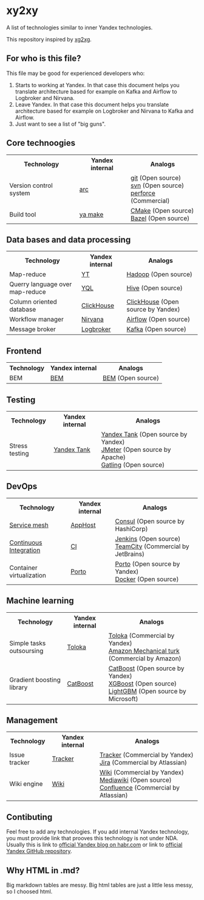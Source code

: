 # xy2xy
A list of technologies similar to inner Yandex technologies.

This repository inspired by [xg2xg](https://github.com/jhuangtw-dev/xg2xg).


## For who is this file?

This file may be good for experienced developers who:

1. Starts to working at Yandex. In that case this document helps you translate architecture based for example on Kafka and Airflow to Logbroker and Nirvana.
2. Leave Yandex. In that case this document helps you translate architecture based for example on Logbroker and Nirvana to Kafka and Airflow.
3. Just want to see a list of "big guns".


## Core technoogies

<table>
  <tr>
    <th>Technology</th>
    <th>Yandex internal</th>
    <th>Analogs</th>
  </tr>
  <tr>
    <!-- Technology --><td>Version control system</td>
    <!-- Yandex internal --><td><a href="https://habr.com/ru/company/yandex/blog/482926/">arc</a></td>
    <!-- Analogs --><td>
      <a href="https://git-scm.com/">git</a> (Open source)<br/>
      <a href="https://subversion.apache.org/">svn</a> (Open source)<br/>
      <a href="https://www.perforce.com/">perforce</a> (Commercial)
    </td>
  </tr>
  <tr>
    <!-- Technology --><td>Build tool</td>
    <!-- Yandex internal --><td><a href="https://github.com/yandex/CMICOT/blob/master/ya">ya make</a></td>
    <!-- Analogs --><td>
      <a href="https://cmake.org/">CMake</a> (Open source)<br/>
      <a href="https://bazel.build/">Bazel</a> (Open source)<br/>
    </td>
  </tr>
</table>


## Data bases and data processing

<table>
  <tr>
    <th>Technology</th>
    <th>Yandex internal</th>
    <th>Analogs</th>
  </tr>
  <tr>
    <!-- Technology --><td>Map-reduce</td>
    <!-- Yandex internal --><td><a href="https://habr.com/ru/company/yandex/blog/311104/">YT</a></td>
    <!-- Analogs --><td><a href="https://hadoop.apache.org/">Hadoop</a> (Open source)</td>
  </tr>
  <tr>
    <!-- Technology --><td>Querry language over map-reduce</td>
    <!-- Yandex internal --><td><a href="https://habr.com/ru/company/yandex/blog/312430/">YQL</a></td>
    <!-- Analogs --><td><a href="https://hive.apache.org/">Hive</a> (Open source)</td>
  </tr>
  <tr>
    <!-- Technology --><td>Column oriented database</td>
    <!-- Yandex internal --><td><a href="https://clickhouse.tech/">ClickHouse</a></td>
    <!-- Analogs --><td><a href="https://clickhouse.tech/">ClickHouse</a> (Open source by Yandex)</td>
  </tr>
  <tr>
    <!-- Technology --><td>Workflow manager</td>
    <!-- Yandex internal --><td><a href="https://habr.com/ru/company/yandex/blog/351016/">Nirvana</a></td>
    <!-- Analogs --><td><a href="https://airflow.apache.org/">Airflow</a> (Open source)</td>
  </tr>
  <tr>
    <!-- Technology --><td>Message broker</td>
    <!-- Yandex internal --><td><a href="https://habr.com/ru/company/yandex/blog/239823/">Logbroker</a></td>
    <!-- Aanalogs --><td><a href="https://kafka.apache.org/">Kafka</a> (Open source)</td>
  </tr>
</table>


## Frontend

<table>
  <tr>
    <th>Technology</th>
    <th>Yandex internal</th>
    <th>Analogs</th>
  </tr>
  <tr>
    <!-- Technology --><td>BEM</td>
    <!-- Yandex internal --><td><a href="https://github.com/bem/">BEM</a></td>
    <!-- Analogs --><td>
      <a href="https://github.com/bem/">BEM</a> (Open source)
    </td>
  </tr>
</table>


## Testing

<table>
  <tr>
    <th>Technology</th>
    <th>Yandex internal</th>
    <th>Analogs</th>
  </tr>
  <tr>
    <!-- Technology --><td>Stress testing</td>
    <!-- Yandex internal --><td><a href="https://github.com/yandex/yandex-tank">Yandex Tank</a></td>
    <!-- Analogs --><td>
      <a href="https://github.com/yandex/yandex-tank">Yandex Tank</a> (Open source by Yandex)<br/>
      <a href="https://jmeter.apache.org/">JMeter</a> (Open source by Apache)<br/>
      <a href="https://gatling.io/">Gatling</a> (Open source)
    </td>
  </tr>
</table>


## DevOps

<table>
  <tr>
    <th>Technology</th>
    <th>Yandex internal</th>
    <th>Analogs</th>
  </tr>
  <tr>
    <!-- Technology --><td><a href="https://en.wikipedia.org/wiki/Service_mesh">Service mesh</a></td>
    <!-- Yandex internal --><td><a href="https://habr.com/ru/company/yandex/blog/520134/">AppHost</a></td>
    <!-- Analogs --><td>
      <a href="https://github.com/hashicorp/consul">Consul</a> (Open source by HashiCorp)
    </td>
  </tr>
  <tr>
    <!-- Technology --><td><a href="https://en.wikipedia.org/wiki/Continuous_integration">Continuous Integration</a></td>
    <!-- Yandex internal --><td><a href="https://habr.com/ru/company/yandex/blog/428972/">CI</a></td>
    <!-- Analogs --><td>
      <a href="https://www.jenkins.io/">Jenkins</a> (Open source)<br/>
      <a href="https://www.jetbrains.com/teamcity/">TeamCity</a> (Commercial by JetBrains)<br/>
    </td>
  </tr>
  <tr>
    <!-- Technology --><td>Container virtualization</td>
    <!-- Yandex internal --><td><a href="https://github.com/yandex/porto">Porto</a></td>
    <!-- Analogs --><td>
      <a href="https://github.com/yandex/porto">Porto</a> (Open source by Yandex)<br/>
      <a href="https://www.docker.com/">Docker</a> (Open source)
    </td>
  </tr>
</table>


## Machine learning

<table>
  <tr>
    <th>Technology</th>
    <th>Yandex internal</th>
    <th>Analogs</th>
  </tr>
  <tr>
    <!-- Technology --><td>Simple tasks outsoursing</td>
    <!-- Yandex internal --><td><a href="https://habr.com/ru/company/yandex/blog/305956/">Toloka</a>
    <!-- Analogs --><td>
      <a href="https://toloka.yandex.ru/">Toloka</a> (Commercial by Yandex)<br/>
      <a href="https://www.mturk.com/">Amazon Mechanical turk</a> (Commercial by Amazon)
    </td>
  </tr>
  <tr>
    <!-- Technology --><td>Gradient boosting library</td>
    <!-- Yandex internal --><td><a href="https://catboost.ai/">CatBoost</a></td>
    <!-- Analogs --><td>
      <a href="https://catboost.ai/">CatBoost</a> (Open source by Yandex)<br/>
      <a href="https://github.com/dmlc/xgboost">XGBoost</a> (Open source)<br/>
      <a href="https://github.com/microsoft/LightGBM">LightGBM</a> (Open source by Microsoft)
    </td>
  </tr>
</table>


## Management

<table>
  <tr>
    <th>Technology</th>
    <th>Yandex internal</th>
    <th>Analogs</th>
  </tr>
  <tr>
    <!-- Technology --><td>Issue tracker</td>
    <!-- Yandex internal --><td><a href="https://yandex.ru/tracker/">Tracker</a></td>
    <!-- Analogs --><td>
      <a href="https://yandex.ru/tracker/">Tracker</a> (Commercial by Yandex)<br/>
      <a href="https://www.atlassian.com/software/jira">Jira</a> (Commercial by Atlassian)
    </td>
  </tr>
  <tr>
    <!-- Technology --><td>Wiki engine</td>
    <!-- Yandex internal --><td><a href="https://connect.yandex.ru/?noredirect=">Wiki</a></td>
    <!-- Analogs --><td>
      <a href="https://connect.yandex.ru/?noredirect=">Wiki</a> (Commercial by Yandex)<br/>
      <a href="https://www.mediawiki.org/">Mediawiki</a> (Open source)<br/>
      <a href="https://www.atlassian.com/software/confluence">Confluence</a> (Commercial by Atlassian)
    </td>
  </tr>
</table>


## Contibuting

Feel free to add any technologies.
If you add internal Yandex technology, you must provide link that prooves this technology is not under NDA.
Usually this is link to [official Yandex blog on habr.com](https://habr.com/ru/company/yandex/) or link to [official Yandex GitHub repository](https://github.com/yandex).


## Why HTML in .md?

Big markdown tables are messy. Big html tables are just a little less messy, so I choosed html.
